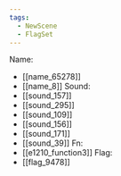 ```yaml
---
tags:
  - NewScene
  - FlagSet
---
```

Name:
- [[name_65278]]
- [[name_8]]
Sound:
- [[sound_157]]
- [[sound_295]]
- [[sound_109]]
- [[sound_156]]
- [[sound_171]]
- [[sound_39]]
Fn:
- [[e1210_function3]]
Flag:
- [[flag_9478]]
